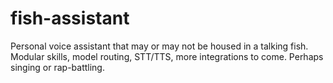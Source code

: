 # fish-assistant
Personal voice assistant that may or may not be housed in a talking fish. Modular skills, model routing, STT/TTS, more integrations to come. Perhaps singing or rap-battling.
